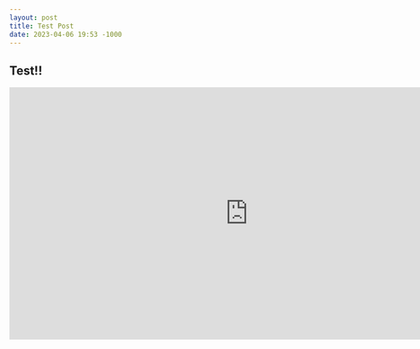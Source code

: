 ```yaml
---
layout: post
title: Test Post
date: 2023-04-06 19:53 -1000
---
```

## Test!!
<iframe
	src="https://tomengland-bear-finder.hf.space"
	frameborder="0"
	width="850"
	height="450"
></iframe>